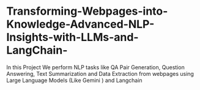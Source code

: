 # Transforming-Webpages-into-Knowledge-Advanced-NLP-Insights-with-LLMs-and-LangChain-
In this Project We perform NLP tasks like QA Pair Generation, Question Answering, Text Summarization and  Data Extraction from webpages using Large Language Models (Like Gemini ) and Langchain
